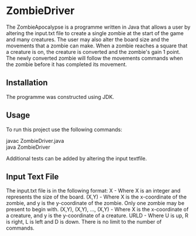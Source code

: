 # ZombieDriver

The ZombieApocalypse is a programme written in Java that allows a user by altering the input.txt file to create a single zombie at the start of the game and many creatures. The user may also alter the board size and the movements that a zombie can make.
When a zombie reaches a square that a creature is on, the creature is converted and the zombie's gain 1 point. The newly converted zombie will follow the movements commands when the zombie before it has completed its movement.

## Installation

The programme was constructed using JDK.

## Usage

To run this project use the following commands:

javac ZombieDriver.java   
java ZombieDriver

Additional tests can be added by altering the input textfile.

## Input Text File

The input.txt file is in the following format:
X - Where X is an integer and represents the size of the board.
(X,Y) - Where X is the x-coordinate of the zombie, and y is the y-coordinate of the zombie. Only one zombie may be present to begin with.
(X,Y), (X,Y), ..., (X,Y) - Where X is the x-coordinate of a creature, and y is the y-coordinate of a creature.
URLD - Where U is up, R is right, L is left and D is down. There is no limit to the number of commands.